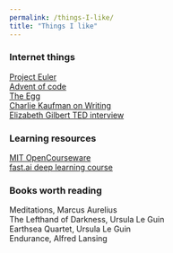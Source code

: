 ```yaml
---
permalink: /things-I-like/
title: "Things I like"
---
```


### Internet things

[Project Euler](projecteuler.net)    
[Advent of code](adventofcode.com)    
[The Egg](http://www.galactanet.com/oneoff/theegg_mod.html)    
[Charlie Kaufman on Writing](https://www.youtube.com/watch?v=eRfXcWT_oFs)    
[Elizabeth Gilbert TED interview](https://www.ted.com/talks/the_ted_interview_elizabeth_gilbert_shows_up_for_everything?language=en)    


### Learning resources

<a href="https://ocw.mit.edu/index.htm">MIT OpenCourseware</a>  
<a href="https://course.fast.ai/">fast.ai deep learning course</a>  


### Books worth reading

Meditations, Marcus Aurelius  
The Lefthand of Darkness, Ursula Le Guin  
Earthsea Quartet, Ursula Le Guin  
Endurance, Alfred Lansing  

